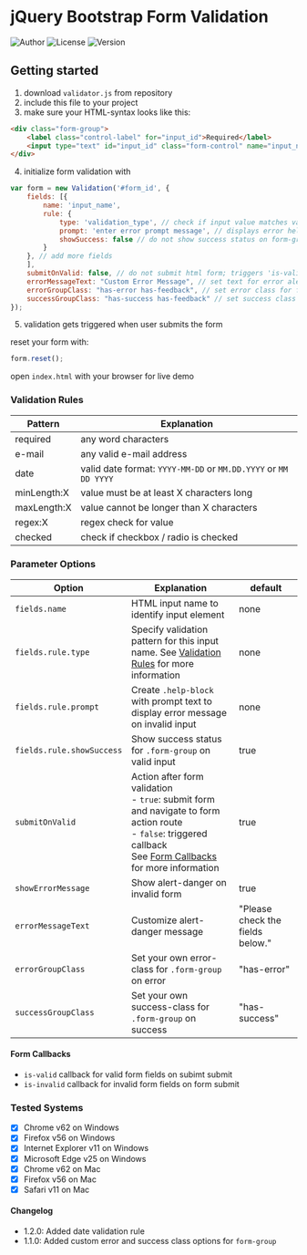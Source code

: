 # jQuery Bootstrap Form Validation

![Author](https://img.shields.io/badge/Author-Timo_Fischer-red.svg)
![License](https://img.shields.io/badge/license-MIT-blue.svg)
![Version](https://img.shields.io/badge/Version-1.2.0-green.svg)


## Getting started
1. download `validator.js` from repository
2. include this file to your project
3. make sure your HTML-syntax looks like this:
```html
<div class="form-group">
    <label class="control-label" for="input_id">Required</label>
    <input type="text" id="input_id" class="form-control" name="input_name">
</div>
```
4. initialize form validation with
```javascript
var form = new Validation('#form_id', {
    fields: [{
        name: 'input_name',
        rule: {
            type: 'validation_type', // check if input value matches validation-type
            prompt: 'enter error prompt message', // displays error help block if value is not valid
            showSuccess: false // do not show success status on form-group if value is valid
        }
    }, // add more fields 
    ],
    submitOnValid: false, // do not submit html form; triggers 'is-valid'-callback
    errorMessageText: "Custom Error Message", // set text for error alert
    errorGroupClass: "has-error has-feedback", // set error class for form-group
    successGroupClass: "has-success has-feedback" // set success class for form group
});
```
5. validation gets triggered when user submits the form

reset your form with:
```javascript
form.reset();
```

open `index.html` with your browser for live demo

### Validation Rules

| Pattern | Explanation |
|---|---|
| required | any word characters | 
| e-mail | any valid e-mail address | 
| date | valid date format: `YYYY-MM-DD` or `MM.DD.YYYY` or `MM DD YYYY` | 
| minLength:X | value must be at least X characters long | 
| maxLength:X | value cannot be longer than X characters | 
| regex:X | regex check for value | 
| checked | check if checkbox / radio is checked |

### Parameter Options
| Option | Explanation | default |
|---|---|---|
|`fields.name`| HTML input name to identify input element | none |
|`fields.rule.type`| Specify validation pattern for this input name. See [Validation Rules](#validation-rules) for more information | none |
|`fields.rule.prompt`| Create `.help-block` with prompt text to display error message on invalid input | none |
|`fields.rule.showSuccess`| Show success status for `.form-group` on valid input | true |
| `submitOnValid` | Action after form validation <br> - `true`: submit form and navigate to form action route <br> - `false`: triggered callback <br> See [Form Callbacks](#form-callbacks) for more information | true |
| `showErrorMessage` | Show alert-danger on invalid form | true |
| `errorMessageText` | Customize alert-danger message | "Please check the fields below." |
| `errorGroupClass` | Set your own error-class for `.form-group` on error | "has-error" |
| `successGroupClass` | Set your own success-class for `.form-group` on success | "has-success" |

#### Form Callbacks
- `is-valid` callback for valid form fields on subimt submit
- `is-invalid` callback for invalid form fields on form submit

### Tested Systems
- [X] Chrome v62 on Windows
- [X] Firefox v56 on Windows
- [X] Internet Explorer v11 on Windows
- [X] Microsoft Edge v25 on Windows
- [X] Chrome v62 on Mac
- [X] Firefox v56 on Mac
- [X] Safari v11 on Mac

#### Changelog
- 1.2.0: Added date validation rule
- 1.1.0: Added custom error and success class options for `form-group`
